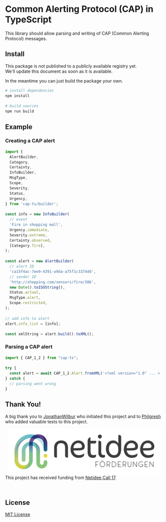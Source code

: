 # Common Alerting Protocol (CAP) in TypeScript

This library should allow parsing and writing of CAP (Common Alerting Protocol) messages.

## Install

This package is not published to a publicly available registry yet. \
We'll update this document as soon as it is available.

In the meantime you can just build the package your own.

```sh
# install dependencies
npm install

# build sources
npm run build
```

## Example

### Creating a CAP alert

```typescript
import {
  AlertBuilder,
  Category,
  Certainty,
  InfoBuilder,
  MsgType,
  Scope,
  Severity,
  Status,
  Urgency,
} from 'cap-ts/builder';

const info = new InfoBuilder(
  // event
  'Fire in shopping mall',
  Urgency.immediate,
  Severity.extreme,
  Certainty.observed,
  [Category.fire],
);

const alert = new AlertBuilder(
  // alert ID
  'ca15f4ac-7ee9-4391-a9da-a75f1c3374dd',
  // sender ID
  'http://shopping.com/sensors/fire/386',
  new Date().toISOString(),
  Status.actual,
  MsgType.alert,
  Scope.restricted,
);

// add info to alert
alert.info_list = [info];

const xmlString = alert.build().toXML();
```

### Parsing a CAP alert

```typescript
import { CAP_1_2 } from "cap-ts";

try {
  const alert = await CAP_1_2.Alert.fromXML('<?xml version="1.0" ... >')
} catch {
  // parsing went wrong
}
```

## Thank You!

A big thank you to [JonathanWilbur](https://github.com/JonathanWilbur) who initiated this project and to [Philgresh](https://github.com/philgresh) who added valuable tests to this project.

<img align="right" src="https://raw.githubusercontent.com/dec112/cap-ts/master/assets/netidee.jpeg" height="150">This project has received funding from [Netidee Call 17](https://netidee.at).

<br clear="both" />

## License

[MIT License](https://mit-license.org/)